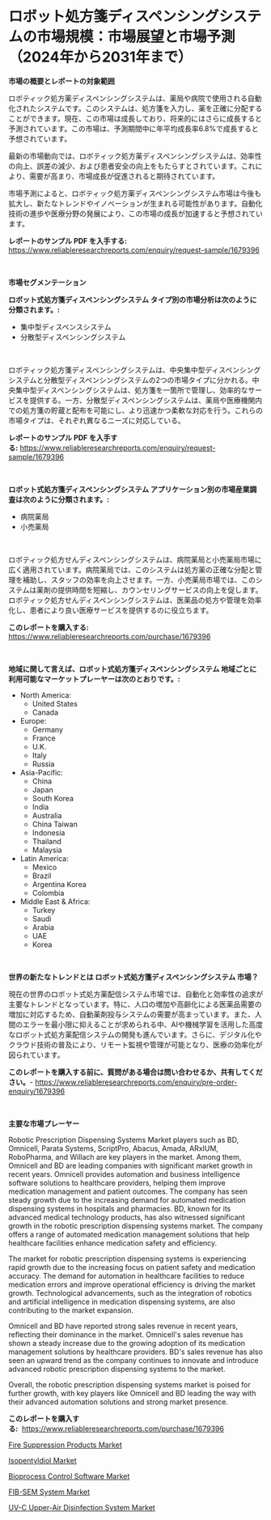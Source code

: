 <p><h1>ロボット処方箋ディスペンシングシステムの市場規模：市場展望と市場予測（2024年から2031年まで）</h1></p><p><strong>市場の概要とレポートの対象範囲</strong></p>
<p><p>ロボティック処方薬ディスペンシングシステムは、薬局や病院で使用される自動化されたシステムです。このシステムは、処方箋を入力し、薬を正確に分配することができます。現在、この市場は成長しており、将来的にはさらに成長すると予測されています。この市場は、予測期間中に年平均成長率6.8%で成長すると予想されています。</p><p>最新の市場動向では、ロボティック処方薬ディスペンシングシステムは、効率性の向上、誤差の減少、および患者安全の向上をもたらすとされています。これにより、需要が高まり、市場成長が促進されると期待されています。</p><p>市場予測によると、ロボティック処方薬ディスペンシングシステム市場は今後も拡大し、新たなトレンドやイノベーションが生まれる可能性があります。自動化技術の進歩や医療分野の発展により、この市場の成長が加速すると予想されています。</p></p>
<p><strong>レポートのサンプル PDF を入手する:</strong> <a href="https://www.reliableresearchreports.com/enquiry/request-sample/1679396">https://www.reliableresearchreports.com/enquiry/request-sample/1679396</a></p>
<p>&nbsp;</p>
<p><strong>市場セグメンテーション</strong></p>
<p><strong>ロボット式処方箋ディスペンシングシステム タイプ別の市場分析は次のように分類されます。:</strong></p>
<p><ul><li>集中型ディスペンスシステム</li><li>分散型ディスペンシングシステム</li></ul></p>
<p>&nbsp;</p>
<p><p>ロボティック処方箋ディスペンシングシステムは、中央集中型ディスペンシングシステムと分散型ディスペンシングシステムの2つの市場タイプに分かれる。中央集中型ディスペンシングシステムは、処方箋を一箇所で管理し、効率的なサービスを提供する。一方、分散型ディスペンシングシステムは、薬局や医療機関内での処方箋の貯蔵と配布を可能にし、より迅速かつ柔軟な対応を行う。これらの市場タイプは、それぞれ異なるニーズに対応している。</p></p>
<p><strong>レポートのサンプル PDF を入手する:</strong>&nbsp;<a href="https://www.reliableresearchreports.com/enquiry/request-sample/1679396">https://www.reliableresearchreports.com/enquiry/request-sample/1679396</a></p>
<p>&nbsp;</p>
<p><strong> ロボット式処方箋ディスペンシングシステム アプリケーション別の市場産業調査は次のように分類されます。:</strong></p>
<p><ul><li>病院薬局</li><li>小売薬局</li></ul></p>
<p>&nbsp;</p>
<p><p>ロボティック処方せんディスペンシングシステムは、病院薬局と小売薬局市場に広く適用されています。病院薬局では、このシステムは処方薬の正確な分配と管理を補助し、スタッフの効率を向上させます。一方、小売薬局市場では、このシステムは薬剤の提供時間を短縮し、カウンセリングサービスの向上を促します。ロボティック処方せんディスペンシングシステムは、医薬品の処方や管理を効率化し、患者により良い医療サービスを提供するのに役立ちます。</p></p>
<p><strong>このレポートを購入する:</strong>&nbsp; <a href="https://www.reliableresearchreports.com/purchase/1679396">https://www.reliableresearchreports.com/purchase/1679396</a></p>
<p>&nbsp;</p>
<p><strong>地域に関して言えば、ロボット式処方箋ディスペンシングシステム 地域ごとに利用可能なマーケットプレーヤーは次のとおりです。:</strong></p>
<p><ul>
    <li>
        North America:
        <ul>
            <li>United States</li>
            <li>Canada</li>
        </ul>
    </li>
    <li>
        Europe:
        <ul>
            <li>Germany</li>
            <li>France</li>
            <li>U.K.</li>
            <li>Italy</li>
            <li>Russia</li>
        </ul>
    </li>
    <li>
        Asia-Pacific:
        <ul>
            <li>China</li>
            <li>Japan</li>
            <li>South Korea</li>
            <li>India</li>
            <li>Australia</li>
            <li>China Taiwan</li>
            <li>Indonesia</li>
            <li>Thailand</li>
            <li>Malaysia</li>
        </ul>
    </li>
    <li>
        Latin America:
        <ul>
            <li>Mexico</li>
            <li>Brazil</li>
            <li>Argentina Korea</li>
            <li>Colombia</li>
        </ul>
    </li>
    <li>
        Middle East & Africa:
        <ul>
            <li>Turkey</li>
            <li>Saudi</li>
            <li>Arabia</li>
            <li>UAE</li>
            <li>Korea</li>
        </ul>
    </li>
    </ul></p>
<p>&nbsp;</p>
<p><strong>世界の新たなトレンドとは ロボット式処方箋ディスペンシングシステム 市場？</strong></p>
<p><p>現在の世界のロボット式処方薬配信システム市場では、自動化と効率性の追求が主要なトレンドとなっています。特に、人口の増加や高齢化による医薬品需要の増加に対応するため、自動薬剤投与システムの需要が高まっています。また、人間のエラーを最小限に抑えることが求められる中、AIや機械学習を活用した高度なロボット式処方薬配信システムの開発も進んでいます。さらに、デジタル化やクラウド技術の普及により、リモート監視や管理が可能となり、医療の効率化が図られています。</p></p>
<p><strong>このレポートを購入する前に、質問がある場合は問い合わせるか、共有してください。</strong>- <a href="https://www.reliableresearchreports.com/enquiry/pre-order-enquiry/1679396">https://www.reliableresearchreports.com/enquiry/pre-order-enquiry/1679396</a></p>
<p>&nbsp;</p>
<p><strong>主要な市場プレーヤー</strong></p>
<p><p>Robotic Prescription Dispensing Systems Market players such as BD, Omnicell, Parata Systems, ScriptPro, Abacus, Amada, ARxIUM, RoboPharma, and Willach are key players in the market. Among them, Omnicell and BD are leading companies with significant market growth in recent years. Omnicell provides automation and business intelligence software solutions to healthcare providers, helping them improve medication management and patient outcomes. The company has seen steady growth due to the increasing demand for automated medication dispensing systems in hospitals and pharmacies. BD, known for its advanced medical technology products, has also witnessed significant growth in the robotic prescription dispensing systems market. The company offers a range of automated medication management solutions that help healthcare facilities enhance medication safety and efficiency.</p><p>The market for robotic prescription dispensing systems is experiencing rapid growth due to the increasing focus on patient safety and medication accuracy. The demand for automation in healthcare facilities to reduce medication errors and improve operational efficiency is driving the market growth. Technological advancements, such as the integration of robotics and artificial intelligence in medication dispensing systems, are also contributing to the market expansion.</p><p>Omnicell and BD have reported strong sales revenue in recent years, reflecting their dominance in the market. Omnicell's sales revenue has shown a steady increase due to the growing adoption of its medication management solutions by healthcare providers. BD's sales revenue has also seen an upward trend as the company continues to innovate and introduce advanced robotic prescription dispensing systems to the market.</p><p>Overall, the robotic prescription dispensing systems market is poised for further growth, with key players like Omnicell and BD leading the way with their advanced automation solutions and strong market presence.</p></p>
<p><strong>このレポートを購入する:</strong>&nbsp;&nbsp;<a href="https://www.reliableresearchreports.com/purchase/1679396">https://www.reliableresearchreports.com/purchase/1679396</a></p>
<p><p><a href="https://view.publitas.com/reportprime-1/fire-suppression-products-market-size-and-growth-market-segmentation-regional-and-country-breakdowns-and-market-trends-for-period-from-2024-2031/">Fire Suppression Products Market</a></p><p><a href="https://view.publitas.com/reportprime-1/isopentyldiol-market-growth-market-trends-covid-19-impact-and-forecasts-for-period-from-2024-2031/">Isopentyldiol Market</a></p><p><a href="https://natural-crush-b99.notion.site/Bioprocess-Control-Software-Market-Dynamics-2024-2031-Also-about-Its-Market-Trends-Projections-an-937c4034574e40f980ba5bd972e30973">Bioprocess Control Software Market</a></p><p><a href="https://boundless-drawbridge-702.notion.site/FIB-SEM-System-Market-Size-Global-Industry-Overview-Market-Segmentation-and-Forecast-2024-to-2031-90eb0ff39db04366917245872489da50">FIB-SEM System Market</a></p><p><a href="https://gamy-alyssum-396.notion.site/UV-C-Upper-Air-Disinfection-System-Market-Challenges-Opportunities-and-Growth-Drivers-and-Major-M-9455113ff06d4c0aa2ee2e92615230cb">UV-C Upper-Air Disinfection System Market</a></p></p>